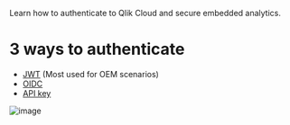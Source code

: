 Learn how to authenticate to Qlik Cloud and secure embedded analytics.

# 3 ways to authenticate
- [JWT](https://qlik.dev/authenticate/jwt/implement-jwt-authorization) (Most used for OEM scenarios)
- [OIDC](https://user-images.githubusercontent.com/12411165/228214590-2cbeee55-416d-433d-a1a2-a18dabd9d473.png)
- [API key](https://qlik.dev/authenticate/api-key/generate-your-first-api-key) 

![image](https://user-images.githubusercontent.com/12411165/228214590-2cbeee55-416d-433d-a1a2-a18dabd9d473.png)
